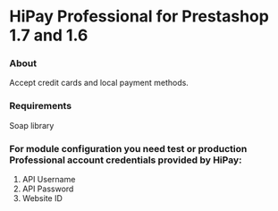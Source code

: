 # HiPay Professional for Prestashop 1.7 and 1.6
### About

Accept credit cards and local payment methods.

### Requirements

Soap library

### For module configuration you need test or production Professional account credentials provided by HiPay: 

1. API Username
2. API Password
3. Website ID


